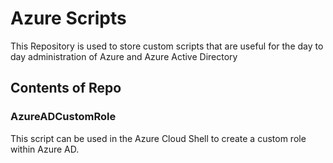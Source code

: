 # Azure Scripts
This Repository is used to store custom scripts that are useful for the day to day administration of Azure and Azure Active Directory

## Contents of Repo
### AzureADCustomRole
This script can be used in the Azure Cloud Shell to create a custom role within Azure AD.
